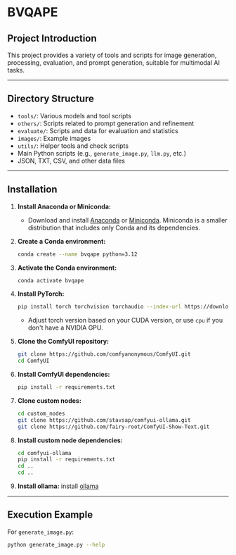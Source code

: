 # BVQAPE

## Project Introduction
This project provides a variety of tools and scripts for image generation, processing, evaluation, and prompt generation, suitable for multimodal AI tasks.

---

## Directory Structure
- `tools/`: Various models and tool scripts
- `others/`: Scripts related to prompt generation and refinement
- `evaluate/`: Scripts and data for evaluation and statistics
- `images/`: Example images
- `utils/`: Helper tools and check scripts
- Main Python scripts (e.g., `generate_image.py`, `llm.py`, etc.)
- JSON, TXT, CSV, and other data files

---

## Installation

1.  **Install Anaconda or Miniconda:**

    * Download and install [Anaconda](https://www.anaconda.com/products/distribution) or [Miniconda](https://docs.conda.io/en/latest/miniconda.html). Miniconda is a smaller distribution that includes only Conda and its dependencies.
2.  **Create a Conda environment:**

    ```bash
    conda create --name bvqape python=3.12
    ```
3.  **Activate the Conda environment:**

    ```bash
    conda activate bvqape
    ```
4.  **Install PyTorch:**

    ```bash
    pip install torch torchvision torchaudio --index-url https://download.pytorch.org/whl/cu126
    ```
    * Adjust torch version based on your CUDA version, or use `cpu` if you don't have a NVIDIA GPU.
5.  **Clone the ComfyUI repository:**
   
    ```bash
    git clone https://github.com/comfyanonymous/ComfyUI.git
    cd ComfyUI
    ```
6.  **Install ComfyUI dependencies:**

    ```bash
    pip install -r requirements.txt
    ```
7.  **Clone custom nodes:**

    ```bash
    cd custom_nodes
    git clone https://github.com/stavsap/comfyui-ollama.git
    git clone https://github.com/fairy-root/ComfyUI-Show-Text.git
    ```
8.  **Install custom node dependencies:**

    ```bash
    cd comfyui-ollama
    pip install -r requirements.txt
    cd ..
    cd ..
    ```
9.  **Install ollama:**
install [ollama](https://ollama.com/)
---

## Execution Example
For `generate_image.py`:
```bash
python generate_image.py --help
